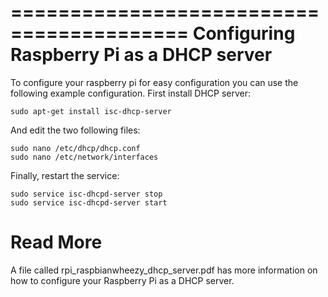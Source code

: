 =========================================
Configuring Raspberry Pi as a DHCP server
=========================================

To configure your raspberry pi for easy configuration you can use the following example configuration. First install DHCP server:

```
sudo apt-get install isc-dhcp-server
```

And edit the two following files:

```
sudo nano /etc/dhcp/dhcp.conf
sudo nano /etc/network/interfaces
```

Finally, restart the service:

```
sudo service isc-dhcpd-server stop
sudo service isc-dhcpd-server start
```

Read More
=========

A file called rpi_raspbianwheezy_dhcp_server.pdf has more information on how to configure your Raspberry Pi as a DHCP server.
